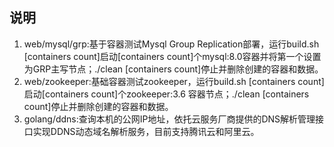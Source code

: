 ## 说明

1. web/mysql/grp:基于容器测试Mysql Group Replication部署，运行build.sh [containers count]启动[containers count]个mysql:8.0容器并将第一个设置为GRP主写节点；./clean [containers count]停止并删除创建的容器和数据。
2. web/zookeeper:基础容器测试zookeeper，运行build.sh [containers count]启动[containers count]个zookeeper:3.6 容器节点；./clean [containers count]停止并删除创建的容器和数据。
3. golang/ddns:查询本机的公网IP地址，依托云服务厂商提供的DNS解析管理接口实现DDNS动态域名解析服务，目前支持腾讯云和阿里云。